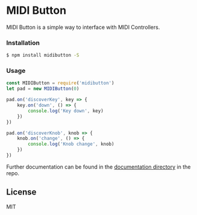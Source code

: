 # MIDI Button

MIDI Button is a simple way to interface with MIDI Controllers.

### Installation

```sh
$ npm install midibutton -S
```

### Usage
```js
const MIDIButton = require('midibutton')
let pad = new MIDIButton(0)

pad.on('discoverKey', key => {
	key.on('down', () => {
		console.log('Key down', key)
	})
})

pad.on('discoverKnob', knob => {
	knob.on('change', () => {
		console.log('Knob change', knob)
	})
})

```
Further documentation can be found in the [documentation directory](https://github.com/ConnorMcF/midibutton/tree/master/docs) in the repo.

License
----

MIT